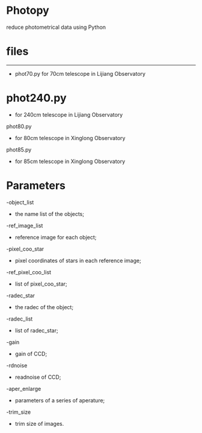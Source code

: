 # Photopy
reduce photometrical data using Python

# files
----------

* phot70.py
for 70cm telescope in Lijiang Observatory

# phot240.py
* for 240cm telescope in Lijiang Observatory

phot80.py
* for 80cm telescope in Xinglong Observatory

phot85.py
* for 85cm telescope in Xinglong Observatory

# Parameters
-object_list         
* the name list of the objects;

-ref_image_list
* reference image for each object;

-pixel_coo_star
* pixel coordinates of stars in each reference image;

-ref_pixel_coo_list
* list of pixel_coo_star;

-radec_star
* the radec of the object;

-radec_list
* list of radec_star;

-gain
* gain of CCD;

-rdnoise
* readnoise of CCD;

-aper_enlarge
* parameters of a series of aperature;

-trim_size
* trim size of images.

